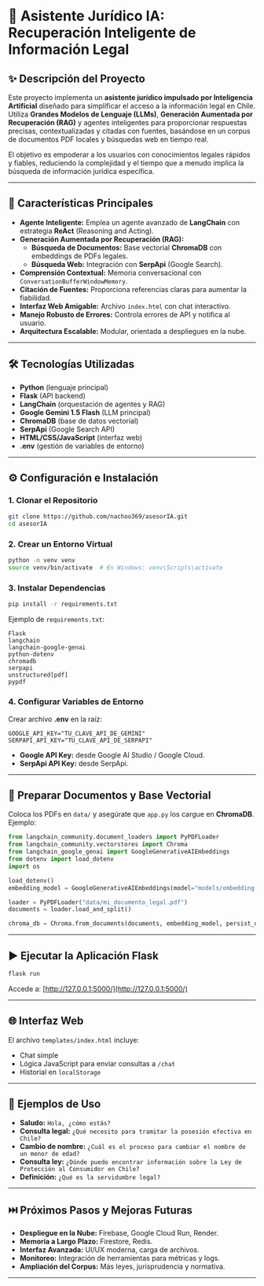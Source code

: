 # 🚀 Asistente Jurídico IA: Recuperación Inteligente de Información Legal

## ✨ Descripción del Proyecto
Este proyecto implementa un **asistente jurídico impulsado por Inteligencia Artificial** diseñado para simplificar el acceso a la información legal en Chile. Utiliza **Grandes Modelos de Lenguaje (LLMs)**, **Generación Aumentada por Recuperación (RAG)** y agentes inteligentes para proporcionar respuestas precisas, contextualizadas y citadas con fuentes, basándose en un corpus de documentos PDF locales y búsquedas web en tiempo real.

El objetivo es empoderar a los usuarios con conocimientos legales rápidos y fiables, reduciendo la complejidad y el tiempo que a menudo implica la búsqueda de información jurídica específica.

---

## 🌟 Características Principales
- **Agente Inteligente:** Emplea un agente avanzado de **LangChain** con estrategia **ReAct** (Reasoning and Acting).
- **Generación Aumentada por Recuperación (RAG):**
  - **Búsqueda de Documentos:** Base vectorial **ChromaDB** con embeddings de PDFs legales.
  - **Búsqueda Web:** Integración con **SerpApi** (Google Search).
- **Comprensión Contextual:** Memoria conversacional con `ConversationBufferWindowMemory`.
- **Citación de Fuentes:** Proporciona referencias claras para aumentar la fiabilidad.
- **Interfaz Web Amigable:** Archivo `index.html` con chat interactivo.
- **Manejo Robusto de Errores:** Controla errores de API y notifica al usuario.
- **Arquitectura Escalable:** Modular, orientada a despliegues en la nube.

---

## 🛠️ Tecnologías Utilizadas
- **Python** (lenguaje principal)
- **Flask** (API backend)
- **LangChain** (orquestación de agentes y RAG)
- **Google Gemini 1.5 Flash** (LLM principal)
- **ChromaDB** (base de datos vectorial)
- **SerpApi** (Google Search API)
- **HTML/CSS/JavaScript** (interfaz web)
- **.env** (gestión de variables de entorno)

---

## ⚙️ Configuración e Instalación
### 1. Clonar el Repositorio
```bash
git clone https://github.com/nachoo369/asesorIA.git
cd asesorIA
```

### 2. Crear un Entorno Virtual
```bash
python -m venv venv
source venv/bin/activate  # En Windows: venv\Scripts\activate
```

### 3. Instalar Dependencias
```bash
pip install -r requirements.txt
```

Ejemplo de `requirements.txt`:
```
Flask
langchain
langchain-google-genai
python-dotenv
chromadb
serpapi
unstructured[pdf]
pypdf
```

### 4. Configurar Variables de Entorno
Crear archivo **.env** en la raíz:
```env
GOOGLE_API_KEY="TU_CLAVE_API_DE_GEMINI"
SERPAPI_API_KEY="TU_CLAVE_API_DE_SERPAPI"
```

- **Google API Key:** desde Google AI Studio / Google Cloud.
- **SerpApi API Key:** desde SerpApi.

---

## 📂 Preparar Documentos y Base Vectorial
Coloca los PDFs en `data/` y asegúrate que `app.py` los cargue en **ChromaDB**.  
Ejemplo:
```python
from langchain_community.document_loaders import PyPDFLoader
from langchain_community.vectorstores import Chroma
from langchain_google_genai import GoogleGenerativeAIEmbeddings
from dotenv import load_dotenv
import os

load_dotenv()
embedding_model = GoogleGenerativeAIEmbeddings(model="models/embedding-001")

loader = PyPDFLoader("data/mi_documento_legal.pdf")
documents = loader.load_and_split()

chroma_db = Chroma.from_documents(documents, embedding_model, persist_directory="./chroma_db")
```

---

## ▶️ Ejecutar la Aplicación Flask
```bash
flask run
```
Accede a: [http://127.0.0.1:5000/](http://127.0.0.1:5000/)

---

## 🌐 Interfaz Web
El archivo `templates/index.html` incluye:
- Chat simple
- Lógica JavaScript para enviar consultas a `/chat`
- Historial en `localStorage`

---

## 🧪 Ejemplos de Uso
- **Saludo:** `Hola, ¿cómo estás?`
- **Consulta legal:** `¿Qué necesito para tramitar la posesión efectiva en Chile?`
- **Cambio de nombre:** `¿Cuál es el proceso para cambiar el nombre de un menor de edad?`
- **Consulta ley:** `¿Dónde puedo encontrar información sobre la Ley de Protección al Consumidor en Chile?`
- **Definición:** `¿Qué es la servidumbre legal?`

---

## ⏭️ Próximos Pasos y Mejoras Futuras
- **Despliegue en la Nube:** Firebase, Google Cloud Run, Render.
- **Memoria a Largo Plazo:** Firestore, Redis.
- **Interfaz Avanzada:** UI/UX moderna, carga de archivos.
- **Monitoreo:** Integración de herramientas para métricas y logs.
- **Ampliación del Corpus:** Más leyes, jurisprudencia y normativa.

---
